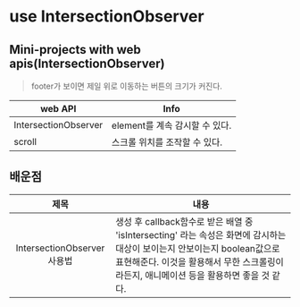 # use IntersectionObserver

## Mini-projects with web apis(IntersectionObserver)

> footer가 보이면 제일 위로 이동하는 버튼의 크기가 커진다.

| web API              | Info                           |
| -------------------- | ------------------------------ |
| IntersectionObserver | element를 계속 감시할 수 있다. |
| scroll               | 스크롤 위치를 조작할 수 있다.  |

## 배운점

|            제목             | 내용                                                                             |
| :-------------------------: | -------------------------------------------------------------------------------- |
| IntersectionObserver 사용법 | 생성 후 callback함수로 받은 배열 중 'isIntersecting' 라는 속성은 화면에 감시하는 대상이 보이는지 안보이는지 boolean값으로 표현해준다. 이것을 활용해서 무한 스크롤링이라든지, 애니메이션 등을 활용하면 좋을 것 같다. |

